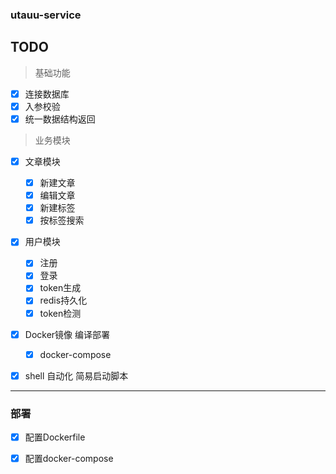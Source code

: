 ### utauu-service



## TODO
> 基础功能
- [x] 连接数据库
- [x] 入参校验
- [x] 统一数据结构返回

> 业务模块
- [x] 文章模块
  - [x] 新建文章
  - [x] 编辑文章
  - [x] 新建标签
  - [x] 按标签搜索

- [x] 用户模块
  - [x] 注册
  - [x] 登录
  - [x] token生成
  - [x] redis持久化
  - [x] token检测

- [x] Docker镜像 编译部署
  - [x] docker-compose

- [x] shell 自动化 简易启动脚本


---

### 部署

- [x] 配置Dockerfile
- [x] 配置docker-compose



